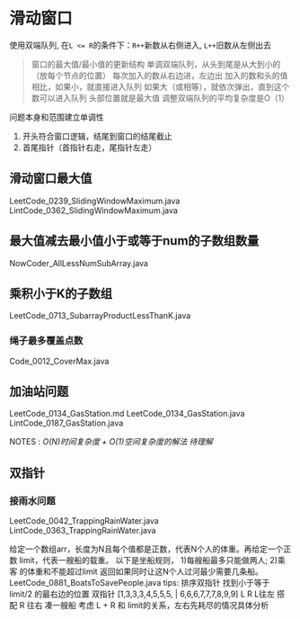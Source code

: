# 滑动窗口

使用双端队列, 在`L <= R`的条件下：`R++`新数从右侧进入, `L++`旧数从左侧出去

> 窗口的最大值/最小值的更新结构
单调双端队列，从头到尾是从大到小的（放每个节点的位置）
每次加入的数从右边进，左边出
加入的数和头的值相比，如果小，就直接进入队列
如果大（或相等），就依次弹出，直到这个数可以进入队列
头部位置就是最大值
调整双端队列的平均复杂度是O（1）

问题本身和范围建立单调性

1. 开头符合窗口逻辑，结尾到窗口的结尾截止
2. 首尾指针（首指针右走，尾指针左走）

## 滑动窗口最大值

LeetCode_0239_SlidingWindowMaximum.java
LintCode_0362_SlidingWindowMaximum.java

## 最大值减去最小值小于或等于num的子数组数量

NowCoder_AllLessNumSubArray.java

## 乘积小于K的子数组

LeetCode_0713_SubarrayProductLessThanK.java

### 绳子最多覆盖点数

Code_0012_CoverMax.java

## 加油站问题

LeetCode_0134_GasStation.md
LeetCode_0134_GasStation.java
LintCode_0187_GasStation.java

NOTES :  *O(N)时间复杂度 + O(1)空间复杂度的解法 待理解*

## 双指针

### 接雨水问题

LeetCode_0042_TrappingRainWater.java
LintCode_0363_TrappingRainWater.java

给定一个数组arr，长度为N且每个值都是正数，代表N个人的体重。再给定一个正数 limit，代表一艘船的载重。
以下是坐船规则，
1)每艘船最多只能做两人;
2)乘客 的体重和不能超过limit
返回如果同时让这N个人过河最少需要几条船。
LeetCode_0881_BoatsToSavePeople.java
tips:
排序双指针
找到小于等于limit/2 的最右边的位置
双指针
[1,3,3,3,4,5,5,5, | 6,6,6,7,7,7,8,9,9]
               L    R
L往左 搭配 R 往右 凑一艘船
考虑 L + R 和 limit的关系，左右先耗尽的情况具体分析
